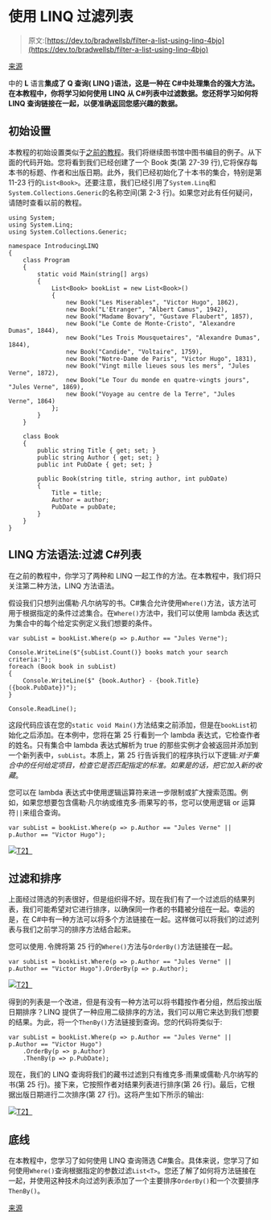 # 使用 LINQ 过滤列表

> 原文:[https://dev.to/bradwellsb/filter-a-list-using-linq-4bjo](https://dev.to/bradwellsb/filter-a-list-using-linq-4bjo)

[来源](https://wellsb.com/csharp/beginners/linq-syntax-filter-list/)

中的 **L** 语言**集成了 **Q** 查询( **LINQ** )语法，这是一种在 C#中处理集合的强大方法。在本教程中，你将学习如何使用 LINQ 从 C#列表中过滤数据。您还将学习如何将 LINQ 查询链接在一起，以便准确返回您感兴趣的数据。**

## [](#initial-setup)初始设置

本教程的初始设置类似于[之前的教程](https://wellsb.com/csharp/beginners/linq-syntax-sort-list/)。我们将继续图书馆中图书编目的例子。从下面的代码开始。您将看到我们已经创建了一个 Book 类(第 27-39 行),它将保存每本书的标题、作者和出版日期。此外，我们已经初始化了十本书的集合，特别是第 11-23 行的`List<Book>`。还要注意，我们已经引用了`System.Linq`和`System.Collections.Generic`的名称空间(第 2-3 行)。如果您对此有任何疑问，请随时查看以前的教程。

```
using System;
using System.Linq;
using System.Collections.Generic;

namespace IntroducingLINQ
{
    class Program
    {
        static void Main(string[] args)
        {
            List<Book> bookList = new List<Book>()
            {
                new Book("Les Miserables", "Victor Hugo", 1862),
                new Book("L'Etranger", "Albert Camus", 1942),
                new Book("Madame Bovary", "Gustave Flaubert", 1857),
                new Book("Le Comte de Monte-Cristo", "Alexandre Dumas", 1844),
                new Book("Les Trois Mousquetaires", "Alexandre Dumas", 1844),
                new Book("Candide", "Voltaire", 1759),
                new Book("Notre-Dame de Paris", "Victor Hugo", 1831),
                new Book("Vingt mille lieues sous les mers", "Jules Verne", 1872),
                new Book("Le Tour du monde en quatre-vingts jours", "Jules Verne", 1869),
                new Book("Voyage au centre de la Terre", "Jules Verne", 1864)
            };
        }
    }

    class Book
    {
        public string Title { get; set; }
        public string Author { get; set; }
        public int PubDate { get; set; }

        public Book(string title, string author, int pubDate)
        {
            Title = title;
            Author = author;
            PubDate = pubDate;
        }
    }
} 
```

## [](#linq-method-syntax-filter-c-lists)LINQ 方法语法:过滤 C#列表

在之前的教程中，你学习了两种和 LINQ 一起工作的方法。在本教程中，我们将只关注第二种方法，LINQ 方法语法。

假设我们只想列出儒勒·凡尔纳写的书。C#集合允许使用`Where()`方法，该方法可用于根据指定的条件过滤集合。在`Where()`方法中，我们可以使用 lambda 表达式为集合中的每个给定实例定义我们想要的条件。

```
var subList = bookList.Where(p => p.Author == "Jules Verne");

Console.WriteLine($"{subList.Count()} books match your search criteria:");
foreach (Book book in subList)
{
    Console.WriteLine($" {book.Author} - {book.Title} ({book.PubDate})");
}

Console.ReadLine(); 
```

这段代码应该在您的`static void Main()`方法结束之前添加，但是在`bookList`初始化之后添加。在本例中，您将在第 25 行看到一个 lambda 表达式，它检查作者的姓名。只有集合中 lambda 表达式解析为 true 的那些实例才会被返回并添加到一个新列表中，`subList`。本质上，第 25 行告诉我们的程序执行以下逻辑:*对于集合中的任何给定项目，检查它是否匹配指定的标准。如果是的话，把它加入新的收藏*。

您可以在 lambda 表达式中使用逻辑运算符来进一步限制或扩大搜索范围。例如，如果您想要包含儒勒·凡尔纳或维克多·雨果写的书，您可以使用逻辑 or 运算符`||`来组合查询。

```
var subList = bookList.Where(p => p.Author == "Jules Verne" || p.Author == "Victor Hugo"); 
```

[![](../Images/4f8b9c3d8e36e74e9eba342241473235.png)T2】](https://wellsb.com/csharp/wp-content/uploads/sites/2/2019/07/beginners-linq-filter-unsorted-min.png)

## [](#filtering-and-sorting)过滤和排序

上面经过筛选的列表很好，但是组织得不好。现在我们有了一个过滤后的结果列表，我们可能希望对它进行排序，以确保同一作者的书籍被分组在一起。幸运的是，在 C#中有一种方法可以将多个方法链接在一起。这样做可以将我们的过滤列表与我们之前学习的排序方法结合起来。

您可以使用`.`令牌将第 25 行的`Where()`方法与`OrderBy()`方法链接在一起。

```
var subList = bookList.Where(p => p.Author == "Jules Verne" || p.Author == "Victor Hugo").OrderBy(p => p.Author); 
```

[![](../Images/c42aef792fdc22b3c92fed400a8b6c7a.png)T2】](https://wellsb.com/csharp/wp-content/uploads/sites/2/2019/07/beginners-linq-filter-chain-min.png)

得到的列表是一个改进，但是有没有一种方法可以将书籍按作者分组，然后按出版日期排序？LINQ 提供了一种应用二级排序的方法，我们可以用它来达到我们想要的结果。为此，将一个`ThenBy()`方法链接到查询。您的代码将类似于:

```
var subList = bookList.Where(p => p.Author == "Jules Verne" || p.Author == "Victor Hugo")
    .OrderBy(p => p.Author)
    .ThenBy(p => p.PubDate); 
```

现在，我们的 LINQ 查询将我们的藏书过滤到只有维克多·雨果或儒勒·凡尔纳写的书(第 25 行)。接下来，它按照作者对结果列表进行排序(第 26 行)。最后，它根据出版日期进行二次排序(第 27 行)。这将产生如下所示的输出:

[![](../Images/5a8d79fa9d16b569e928824c4ceaba39.png)T2】](https://wellsb.com/csharp/wp-content/uploads/sites/2/2019/07/beginners-linq-filter-sorted-min.png)

## [](#the-bottom-line)底线

在本教程中，您学习了如何使用 LINQ 查询筛选 C#集合。具体来说，您学习了如何使用`Where()`查询根据指定的参数过滤`List<T>`。您还了解了如何将方法链接在一起，并使用这种技术向过滤列表添加了一个主要排序`OrderBy()`和一个次要排序`ThenBy()`。

[来源](https://wellsb.com/csharp/beginners/linq-syntax-filter-list/)